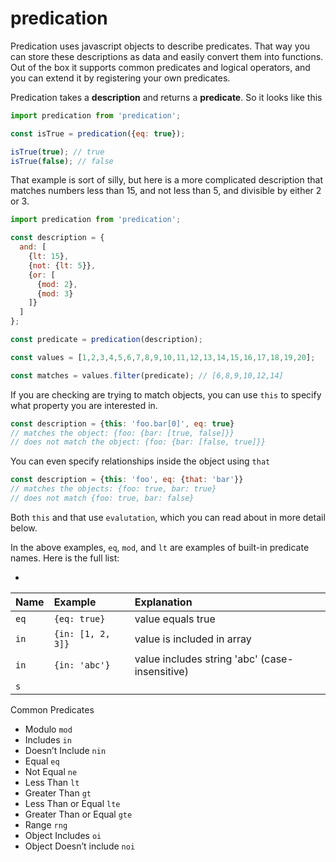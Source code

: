 # predication

Predication uses javascript objects to describe predicates. That way you can store these descriptions as data and easily convert them into functions. Out of the box it supports common predicates and logical operators, and you can extend it by registering your own predicates.

Predication takes a **description** and returns a **predicate**. So it looks like this

```javascript
import predication from 'predication';

const isTrue = predication({eq: true});

isTrue(true); // true
isTrue(false); // false
```

That example is sort of silly, but here is a more complicated description that matches numbers less than 15, and not less than 5, and divisible by either 2 or 3.

```javascript
import predication from 'predication';

const description = {
  and: [
    {lt: 15},
    {not: {lt: 5}},
    {or: [
      {mod: 2},
      {mod: 3}
    ]}
  ]
};

const predicate = predication(description);

const values = [1,2,3,4,5,6,7,8,9,10,11,12,13,14,15,16,17,18,19,20];

const matches = values.filter(predicate); // [6,8,9,10,12,14]
```
If you are checking are trying to match objects, you can use `this` to specify what property you are interested in.

```javascript
const description = {this: 'foo.bar[0]', eq: true}
// matches the object: {foo: {bar: [true, false]}}
// does not match the object: {foo: {bar: [false, true]}}
```

You can even specify relationships inside the object using `that`

```javascript
const description = {this: 'foo', eq: {that: 'bar'}}
// matches the objects: {foo: true, bar: true} 
// does not match {foo: true, bar: false}
```
Both `this` and that use `evalutation`, which you can read about in more detail below.  

In the above examples, `eq`, `mod`, and `lt` are examples of built-in predicate names. Here is the full list:

* 

| Name | Example | Explanation |
| :--  | :------ | :---------- |
| `eq` | `{eq: true}` | value equals true |
| `in` | `{in: [1, 2, 3]}` | value is included in array  |
| `in` | `{in: 'abc'}` | value includes string 'abc' (case-insensitive) |
| `s` | 

Common Predicates

* Modulo `mod`
* Includes `in`
* Doesn’t Include `nin`
* Equal `eq`
* Not Equal `ne`
* Less Than `lt`
* Greater Than `gt`
* Less Than or Equal `lte`
* Greater Than or Equal `gte`
* Range `rng`
* Object Includes `oi`
* Object Doesn’t include `noi`






